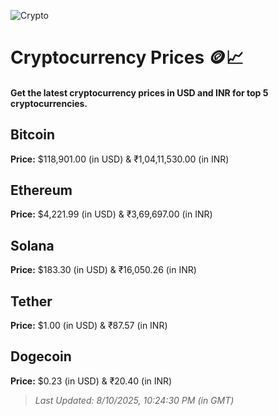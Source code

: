 
![Crypto](https://www.techguide.com.au/wp-content/uploads/2020/11/crypto3.jpeg)

# Cryptocurrency Prices 🪙📈

#### Get the latest cryptocurrency prices in USD and INR for top 5 cryptocurrencies.

## Bitcoin

**Price:** $118,901.00 (in USD) & ₹1,04,11,530.00 (in INR)

## Ethereum

**Price:** $4,221.99 (in USD) & ₹3,69,697.00 (in INR)

## Solana

**Price:** $183.30 (in USD) & ₹16,050.26 (in INR)

## Tether

**Price:** $1.00 (in USD) & ₹87.57 (in INR)

## Dogecoin

**Price:** $0.23 (in USD) & ₹20.40 (in INR)

> _Last Updated: 8/10/2025, 10:24:30 PM (in GMT)_

